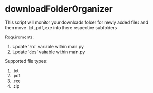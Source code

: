 # downloadFolderOrganizer

This script will monitor your downloads folder for newly added files and then move .txt,.pdf,.exe into there respective subfolders

Requirements:
  1) Update 'src' variable within main.py
  2) Update 'des' vairable within main.py

Supported file types:
  1) .txt
  2) .pdf
  3) .exe
  4) .zip
